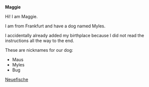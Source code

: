 

<h> <b> Maggie </h> </b>

Hi! I am Maggie.

I am from Frankfurt and have a dog named Myles. 

I accidentally already added my birthplace because I did not read the instructions all the way to the end. 

These are nicknames for our dog:
<ul>
  <li> Maus </li>
  <li> Myles </li>
  <li> Bug </li>
</ul>

<a href="www.neuefische.de">Neuefische</a>
